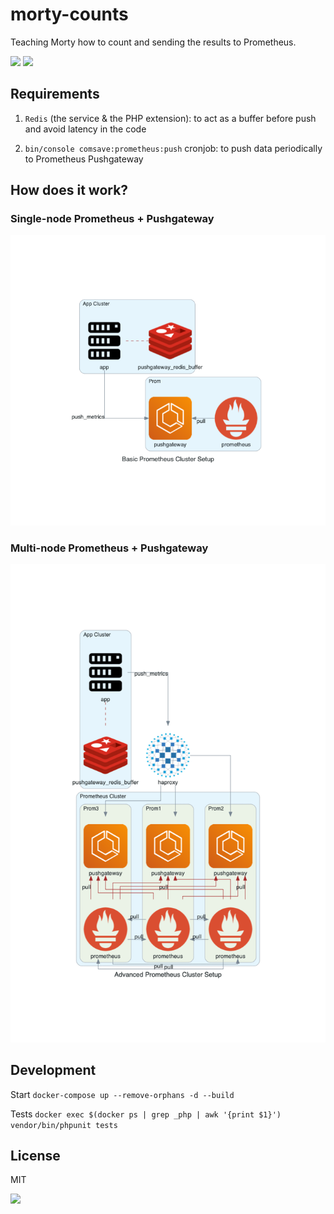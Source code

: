 # morty-counts

Teaching Morty how to count and sending the results to Prometheus.

![](https://media.giphy.com/media/W35DnRbN4oDHIAApdk/giphy.gif)
![](https://media.giphy.com/media/RH1IFq2GT0Oau8NRWX/giphy.gif)

## Requirements

1. `Redis` (the service & the PHP extension): to act as a buffer before push and avoid latency in the code

2. `bin/console comsave:prometheus:push` cronjob: to push data periodically to Prometheus Pushgateway

## How does it work?

### Single-node Prometheus + Pushgateway

![](./images/basic_prometheus_cluster_setup.png)

### Multi-node Prometheus + Pushgateway

![](./images/advanced_prometheus_cluster_setup.png)

## Development

Start `docker-compose up --remove-orphans -d --build`

Tests `docker exec $(docker ps | grep _php | awk '{print $1}') vendor/bin/phpunit tests`

## License

MIT

![](https://media.giphy.com/media/e6tJpLvjY8jXa/giphy.gif)
